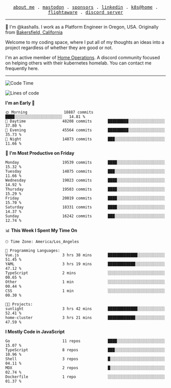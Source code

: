 <p align="center">
  <samp>
    <a href="https://jordanjones.org/">about me</a> .
    <a rel="me" href="https://mastodon.social/@kashall">mastodon</a> .
    <a href="https://github.com/sponsors/kashalls">sponsors</a> .
    <a href="https://linkedin.com/in/jordpjones">linkedin</a> .
    <a href="https://github.com/kashalls/home-cluster">k8s@home</a> .
    <a href="https://flightaware.com/adsb/stats/user/kashalls">flightaware</a> .
    <a href="https://discord.gg/V2WrCfqba9">discord server</a>
  </samp>
</p>

----------------------------------------------------------------

:wave: I'm @kashalls. I work as a Platform Engineer in Oregon, USA. Originally from [Bakersfield, California](https://maps.app.goo.gl/QQMtywTWghpXB6Tu6)

Welcome to my coding space, where I put all of my thoughts an ideas into a project regardless of whether they are good or not.

I'm an active member of [Home Operations](https://discord.gg/home-operations). A discord community focused on helping others with their kubernetes homelab. You can contact me frequently here.

----------------------------------------------------------------
<!--START_SECTION:waka-->
![Code Time](http://img.shields.io/badge/Code%20Time-2%2C442%20hrs%2015%20mins-blue)

![Lines of code](https://img.shields.io/badge/From%20Hello%20World%20I%27ve%20Written-14.2%20million%20lines%20of%20code-blue)

**I'm an Early 🐤** 

```text
🌞 Morning                18887 commits       ████░░░░░░░░░░░░░░░░░░░░░   14.81 % 
🌆 Daytime                48208 commits       █████████░░░░░░░░░░░░░░░░   37.80 % 
🌃 Evening                45564 commits       █████████░░░░░░░░░░░░░░░░   35.73 % 
🌙 Night                  14873 commits       ███░░░░░░░░░░░░░░░░░░░░░░   11.66 % 
```
📅 **I'm Most Productive on Friday** 

```text
Monday                   19539 commits       ████░░░░░░░░░░░░░░░░░░░░░   15.32 % 
Tuesday                  14875 commits       ███░░░░░░░░░░░░░░░░░░░░░░   11.66 % 
Wednesday                19023 commits       ████░░░░░░░░░░░░░░░░░░░░░   14.92 % 
Thursday                 19503 commits       ████░░░░░░░░░░░░░░░░░░░░░   15.29 % 
Friday                   20019 commits       ████░░░░░░░░░░░░░░░░░░░░░   15.70 % 
Saturday                 18331 commits       ████░░░░░░░░░░░░░░░░░░░░░   14.37 % 
Sunday                   16242 commits       ███░░░░░░░░░░░░░░░░░░░░░░   12.74 % 
```


📊 **This Week I Spent My Time On** 

```text
🕑︎ Time Zone: America/Los_Angeles

💬 Programming Languages: 
Vue.js                   3 hrs 38 mins       █████████████░░░░░░░░░░░░   51.45 % 
YAML                     3 hrs 19 mins       ████████████░░░░░░░░░░░░░   47.12 % 
TypeScript               2 mins              ░░░░░░░░░░░░░░░░░░░░░░░░░   00.65 % 
Other                    1 min               ░░░░░░░░░░░░░░░░░░░░░░░░░   00.44 % 
CSS                      1 min               ░░░░░░░░░░░░░░░░░░░░░░░░░   00.30 % 

🐱‍💻 Projects: 
sunlight                 3 hrs 42 mins       █████████████░░░░░░░░░░░░   52.41 % 
home-cluster             3 hrs 21 mins       ████████████░░░░░░░░░░░░░   47.59 % 
```

**I Mostly Code in JavaScript** 

```text
Go                       11 repos            ████░░░░░░░░░░░░░░░░░░░░░   15.07 % 
TypeScript               8 repos             ███░░░░░░░░░░░░░░░░░░░░░░   10.96 % 
Shell                    3 repos             █░░░░░░░░░░░░░░░░░░░░░░░░   04.11 % 
MDX                      2 repos             █░░░░░░░░░░░░░░░░░░░░░░░░   02.74 % 
Dockerfile               1 repo              ░░░░░░░░░░░░░░░░░░░░░░░░░   01.37 % 
```




<!--END_SECTION:waka-->
